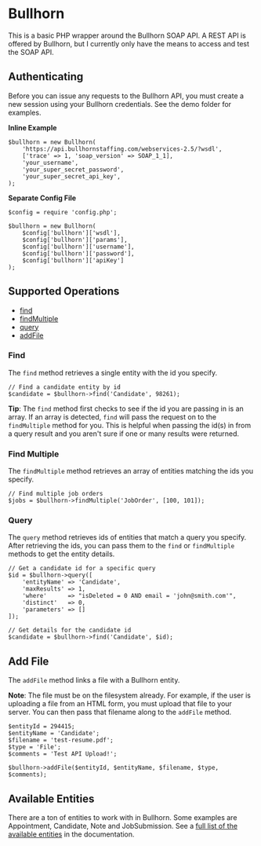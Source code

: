 # Bullhorn

This is a basic PHP wrapper around the Bullhorn SOAP API. A REST API is offered by Bullhorn, but I currently only have the means to access and test the SOAP API.

## Authenticating

Before you can issue any requests to the Bullhorn API, you must create a new session using your Bullhorn credentials. See the demo folder for examples.

**Inline Example**
```
$bullhorn = new Bullhorn(
    'https://api.bullhornstaffing.com/webservices-2.5/?wsdl',
    ['trace' => 1, 'soap_version' => SOAP_1_1],
    'your_username',
    'your_super_secret_password',
    'your_super_secret_api_key',
);
```

**Separate Config File**
```
$config = require 'config.php';

$bullhorn = new Bullhorn(
    $config['bullhorn']['wsdl'],
    $config['bullhorn']['params'],
    $config['bullhorn']['username'],
    $config['bullhorn']['password'],
    $config['bullhorn']['apiKey']
);
```

## Supported Operations

- [find](#find)
- [findMultiple](#find-multiple)
- [query](#query)
- [addFile](#add-file)

### Find

The `find` method retrieves a single entity with the id you specify.

```
// Find a candidate entity by id
$candidate = $bullhorn->find('Candidate', 98261);
```

**Tip**: The `find` method first checks to see if the id you are passing in is an array. If an array is detected, `find` will pass the request on to the `findMultiple` method for you. This is helpful when passing the id(s) in from a query result and you aren't sure if one or many results were returned.

### Find Multiple

The `findMultiple` method retrieves an array of entities matching the ids you specify.

```
// Find multiple job orders
$jobs = $bullhorn->findMultiple('JobOrder', [100, 101]);
```

### Query

The `query` method retrieves ids of entities that match a query you specify. After retrieving the ids, you can pass them to the `find` or `findMultiple` methods to get the entity details.

```
// Get a candidate id for a specific query
$id = $bullhorn->query([
    'entityName' => 'Candidate',
    'maxResults' => 1,
    'where'      => "isDeleted = 0 AND email = 'john@smith.com'",
    'distinct'   => 0,
    'parameters' => []
]);

// Get details for the candidate id
$candidate = $bullhorn->find('Candidate', $id);
```

## Add File

The `addFile` method links a file with a Bullhorn entity.

**Note**: The file must be on the filesystem already. For example, if the user is uploading a file from an HTML form, you must upload that file to your server. You can then pass that filename along to the `addFile` method.

```
$entityId = 294415;
$entityName = 'Candidate';
$filename = 'test-resume.pdf';
$type = 'File';
$comments = 'Test API Upload!';

$bullhorn->addFile($entityId, $entityName, $filename, $type, $comments);
```

## Available Entities

There are a ton of entities to work with in Bullhorn. Some examples are Appointment, Candidate, Note and JobSubmission. See a [full list of the available entities](http://developer.bullhorn.com/documentation) in the documentation.
